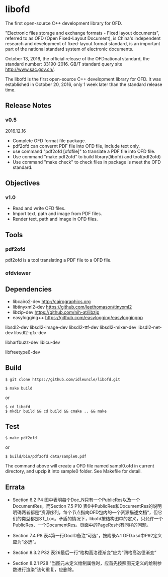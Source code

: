 # libofd
The first open-source C++ development library for OFD.

"Electronic files storage and exchange formats - Fixed layout documents", referred to as OFD (Open Fixed-Layout Document), is China's independent research and development of fixed-layout format standard, is an important part of the national standard system of electronic documents.  

October 13, 2016, the official release of the OFDnational standard, the standard number: 33190-2016. GB/T standard query site http://www.sac.gov.cn/.

The libofd is the first open-source C++ development library for OFD. It was established in October 20, 2016, only 1 week later than the standard release time. 

## Release Notes

### v0.5

2016.12.16

- Complete OFD format file package.
- pdf2ofd can convernt PDF file into OFD file, include text only.
- use command "pdf2ofd <pdffile> [ofdfile]" to translate a PDF file into OFD file.
- Use command "make pdf2ofd" to build library(libofd) and tool(pdf2ofd)
- Use command "make check" to check files in package is meet the OFD standard.

## Objectives

### v1.0

- Read and write OFD files.
- Import text, path and image from PDF files.
- Render text, path and image in OFD files.

## Tools

### pdf2ofd

pdf2ofd is a tool translating a PDF file to a OFD file.

### ofdviewer


## Dependencies

- libcairo2-dev http://cairographics.org
- libtinyxml2-dev https://github.com/leethomason/tinyxml2  
- libzip-dev https://github.com/nih-at/libzip 
- easylogging++ https://github.com/easylogging/easyloggingpp

libsdl2-dev
libsdl2-image-dev
libsdl2-ttf-dev
libsdl2-mixer-dev
libsdl2-net-dev
libsdl2-gfx-dev

libharfbuzz-dev
libicu-dev

libfreetype6-dev

## Build

```
$ git clone https://github.com/idleuncle/libofd.git
```

```
$ make build
```

or

```
$ cd libofd
$ mkdir build && cd build && cmake .. && make
```

## Test

```
$ make pdf2ofd
```

or 

```
$ build/bin/pdf2ofd data/sample0.pdf
```
The command above will create a OFD file named sampl0.ofd in current directory, and upzip it into sample0 folder. See Makefile for detail.


## Errata

- Section 6.2 P4 图中表明每个Doc\_N只有一个PublicRes以及一个DocumentRes，而Section 7.5 P10 表6中PublicRes和DocumentRes的说明明确两者都是“资源序列，每个节点指向OFD包内的一个资源描述文档“，但它们的类型都是ST\_Loc。矛盾的情况下，libofd按结构图中的定义，只允许一个PublicRes、一个DocumentRes。页面中的PageRes也有同样的问题。

- Section 7.4 P8 表4第一行DocID备注“可选”，按附录A.1 OFD.xsd中P92定义应为“必选”。

- Section 8.3.2 P32 表26最后一行“格构高洛德渐变”应为“网格高洛德渐变”

- Section 8.2.1 P28 "当图元未定义绘制属性时，应首先按照图元定义的绘制参数进行渲染"该句重复，应删除。
